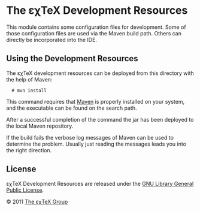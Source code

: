 The εχTeX Development Resources
=====================================

This module contains some configuration files for development. Some of
those configuration files are used via the Maven build path. Others can
directly be incorporated into the IDE.

Using the Development Resources
-------------------------------

The εχTeX development resources can be deployed from this
directory with the help of Maven:

      # mvn install

This command requires that [Maven](http://maven.apache.org) is properly
installed on your system, and the executable can be found on the search
path.

After a successful completion of the command the jar has been deployed
to the local Maven repository.

If the build fails the verbose log messages of Maven can be used to
determine the problem. Usually just reading the messages leads you into
the right direction.

License
-------

εχTeX Development Resources are released under the [GNU Library
General Public License](LICENSE.md).

© 2011 [The εχTeX Group](mailto:extex@dante.de)
